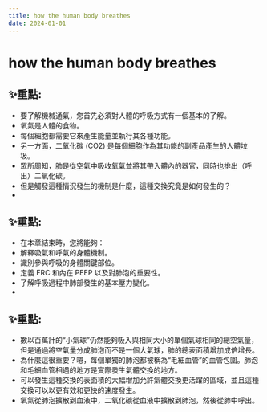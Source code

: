 ```yaml
---
title: how the human body breathes
date: 2024-01-01
---
```

# how the human body breathes

## ✨重點:

- 要了解機械通氣，您首先必須對人體的呼吸方式有一個基本的了解。
- 氧氣是人體的食物。
- 每個細胞都需要它來產生能量並執行其各種功能。
- 另一方面，二氧化碳 (CO2) 是每個細胞作為其功能的副產品產生的人體垃圾。
- 眾所周知，肺是從空氣中吸收氧氣並將其帶入體內的器官，同時也排出（呼出）二氧化碳。
- 但是觸發這種情況發生的機制是什麼，這種交換究竟是如何發生的？
-
## ✨重點:
- 在本章結束時，您將能夠：
- 解釋吸氣和呼氣的身體機制。
- 識別參與呼吸的身體關鍵部位。
- 定義 FRC 和內在 PEEP 以及對肺泡的重要性。
- 了解呼吸過程中肺部發生的基本壓力變化。
-

## ✨重點:
- 數以百萬計的“小氣球”仍然能夠吸入與相同大小的單個氣球相同的總空氣量，但是通過將空氣量分成肺泡而不是一個大氣球，肺的總表面積增加成倍增長。
- 為什麼這很重要？嗯，每個單獨的肺泡都被稱為“毛細血管”的血管包圍。肺泡和毛細血管相遇的地方是實際發生氣體交換的地方。
- 可以發生這種交換的表面積的大幅增加允許氣體交換更活躍的區域，並且這種交換可以以更有效和更快的速度發生。
- 氧氣從肺泡擴散到血液中，二氧化碳從血液中擴散到肺泡，然後從肺中呼出。
